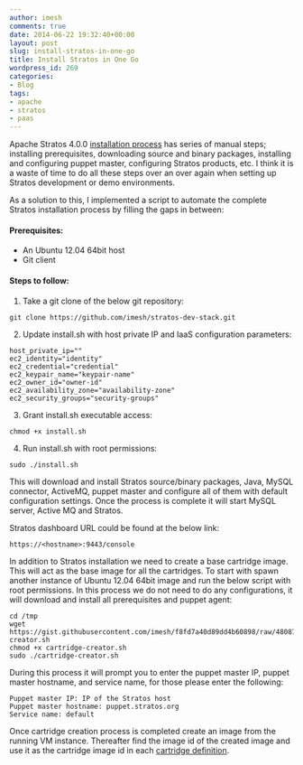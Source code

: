 ```yaml
---
author: imesh
comments: true
date: 2014-06-22 19:32:40+00:00
layout: post
slug: install-stratos-in-one-go
title: Install Stratos in One Go
wordpress_id: 269
categories:
- Blog
tags:
- apache
- stratos
- paas
---
```


Apache Stratos 4.0.0 [installation process](https://cwiki.apache.org/confluence/display/STRATOS/4.0.0+Installation+Guide) has series of manual steps; installing prerequisites, downloading source and binary packages, installing and configuring puppet master, configuring Stratos products, etc. I think it is a waste of time to do all these steps over an over again when setting up Stratos development or demo environments.

As a solution to this, I implemented a script to automate the complete Stratos installation process by filling the gaps in between:


#### Prerequisites:

- An Ubuntu 12.04 64bit host
- Git client


#### Steps to follow:

1. Take a git clone of the below git repository:

````
git clone https://github.com/imesh/stratos-dev-stack.git
````

2. Update install.sh with host private IP and IaaS configuration parameters:

````
host_private_ip=""
ec2_identity="identity"
ec2_credential="credential"
ec2_keypair_name="keypair-name"
ec2_owner_id="owner-id"
ec2_availability_zone="availability-zone"
ec2_security_groups="security-groups"
````

3. Grant install.sh executable access:

````
chmod +x install.sh
````

4. Run install.sh with root permissions:

````
sudo ./install.sh
````

This will download and install Stratos source/binary packages, Java, MySQL connector, ActiveMQ, puppet master and configure all of them with default configuration settings. Once the process is complete it will start MySQL server, Active MQ and Stratos.

Stratos dashboard URL could be found at the below link:

````
https://<hostname>:9443/console
````

In addition to Stratos installation we need to create a base cartridge image. This will act as the base image for all the cartridges. To start with spawn another instance of Ubuntu 12.04 64bit image and run the below script with root permissions. In this process we do not need to do any configurations, it will download and install all prerequisites and puppet agent:

````
cd /tmp
wget https://gist.githubusercontent.com/imesh/f8fd7a40d89dd4b60898/raw/48087c76b853632cf12474ba909bc355fe861666/cartridge-creator.sh 
chmod +x cartridge-creator.sh
sudo ./cartridge-creator.sh
````

During this process it will prompt you to enter the puppet master IP, puppet master hostname, and service name, for those please enter the following:

````
Puppet master IP: IP of the Stratos host
Puppet master hostname: puppet.stratos.org
Service name: default
````

Once cartridge creation process is completed create an image from the running VM instance. Thereafter find the image id of the created image and use it as the cartridge image id in each [cartridge definition](https://cwiki.apache.org/confluence/display/STRATOS/4.0.0+Sample+Cartridge+Definition).

